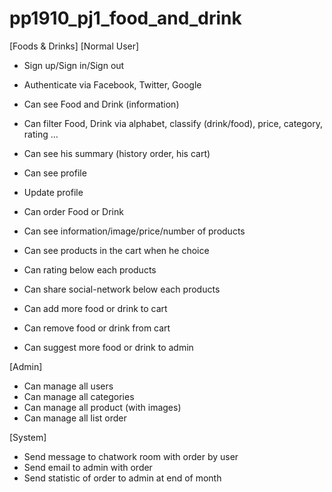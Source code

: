 # pp1910_pj1_food_and_drink

[Foods & Drinks]
[Normal User]
- Sign up/Sign in/Sign out
- Authenticate via Facebook, Twitter, Google
- Can see Food and Drink (information)
- Can filter Food, Drink via alphabet, classify (drink/food), price, category, rating …
- Can see his summary (history order, his cart)
- Can see profile
- Update profile
- Can order Food or Drink
- Can see information/image/price/number of products
- Can see products in the cart when he choice
 
- Can rating below each products
- Can share social-network below each products
- Can add more food or drink to cart
- Can remove food or drink from cart
- Can suggest more food or drink to admin

[Admin]
- Can manage all users
- Can manage all categories
- Can manage all product (with images)
- Can manage all list order

[System]
- Send message to chatwork room with order by user
- Send email to admin with order
- Send statistic of order to admin at end of month

